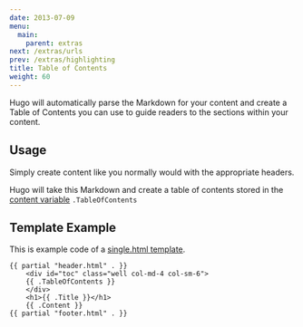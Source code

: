 ```yaml
---
date: 2013-07-09
menu:
  main:
    parent: extras
next: /extras/urls
prev: /extras/highlighting
title: Table of Contents
weight: 60
---
```


Hugo will automatically parse the Markdown for your content and create
a Table of Contents you can use to guide readers to the sections within
your content.

## Usage

Simply create content like you normally would with the appropriate
headers.

Hugo will take this Markdown and create a table of contents stored in the
[content variable](/layout/variables) `.TableOfContents`


## Template Example

This is example code of a [single.html template](/layout/content).

    {{ partial "header.html" . }}
        <div id="toc" class="well col-md-4 col-sm-6">
        {{ .TableOfContents }}
        </div>
        <h1>{{ .Title }}</h1>
        {{ .Content }}
    {{ partial "footer.html" . }}


